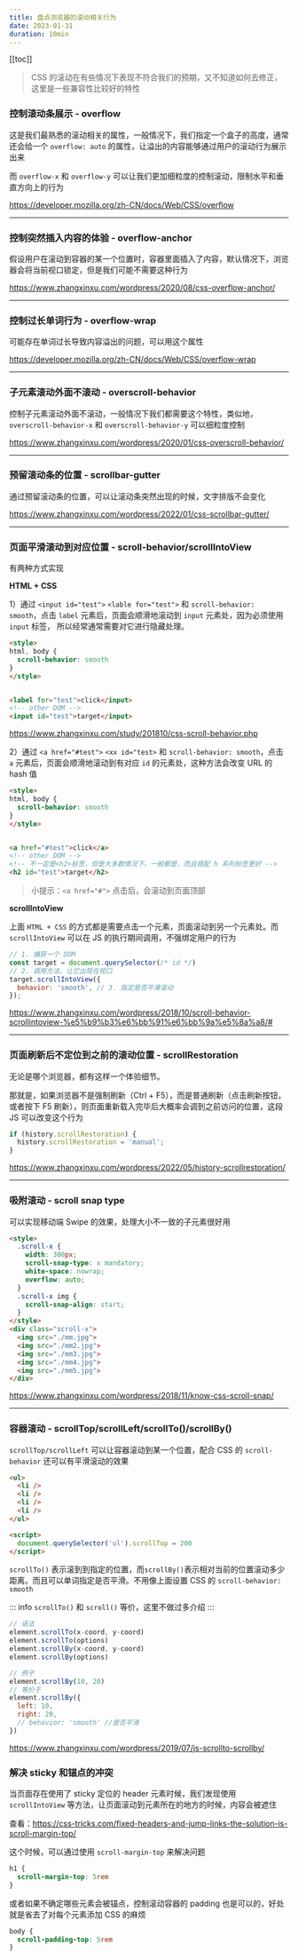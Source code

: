 ```yaml
---
title: 盘点浏览器的滚动相关行为
date: 2023-01-31
duration: 10min
---
```


[[toc]]

> CSS 的滚动在有些情况下表现不符合我们的预期，又不知道如何去修正，这里是一些兼容性比较好的特性

### 控制滚动条展示 - overflow

这是我们最熟悉的滚动相关的属性，一般情况下，我们指定一个盒子的高度，通常还会给一个 `overflow: auto` 的属性，让溢出的内容能够通过用户的滚动行为展示出来

而 `overflow-x` 和 `overflow-y` 可以让我们更加细粒度的控制滚动，限制水平和垂直方向上的行为

https://developer.mozilla.org/zh-CN/docs/Web/CSS/overflow

---

### 控制突然插入内容的体验 - overflow-anchor

假设用户在滚动到容器的某一个位置时，容器里面插入了内容，默认情况下，浏览器会将当前视口锁定，但是我们可能不需要这种行为

https://www.zhangxinxu.com/wordpress/2020/08/css-overflow-anchor/

---

### 控制过长单词行为 - overflow-wrap

可能存在单词过长导致内容溢出的问题，可以用这个属性

https://developer.mozilla.org/zh-CN/docs/Web/CSS/overflow-wrap

---

### 子元素滚动外面不滚动 - overscroll-behavior

控制子元素滚动外面不滚动，一般情况下我们都需要这个特性，类似地， `overscroll-behavior-x` 和 `overscroll-behavior-y` 可以细粒度控制

https://www.zhangxinxu.com/wordpress/2020/01/css-overscroll-behavior/

---

### 预留滚动条的位置 - scrollbar-gutter

通过预留滚动条的位置，可以让滚动条突然出现的时候，文字排版不会变化

https://www.zhangxinxu.com/wordpress/2022/01/css-scrollbar-gutter/

---

### 页面平滑滚动到对应位置 - scroll-behavior/scrollIntoView

有两种方式实现

**HTML + CSS**

1）通过 `<input id="test">` `<lable for="test">` 和 `scroll-behavior: smooth`，点击 `label` 元素后，页面会顺滑地滚动到 `input` 元素处，因为必须使用 `input` 标签， 所以经常通常需要对它进行隐藏处理。

```html
<style>
html, body {
  scroll-behavior: smooth
}
</style>


<label for="test">click</input>
<!-- other DOM -->
<input id="test">target</input>
```

https://www.zhangxinxu.com/study/201810/css-scroll-behavior.php

2）通过 `<a href="#test">` `<xx id="test>` 和 `scroll-behavior: smooth`，点击 `a` 元素后，页面会顺滑地滚动到有对应 `id` 的元素处，这种方法会改变 URL 的 hash 值

```html
<style>
html, body {
  scroll-behavior: smooth
}
</style>


<a href="#test">click</a>
<!-- other DOM -->
<!-- 不一定是<h2>标签，但是大多数情况下，一般都是，而且搭配 h 系列标签更好 -->
<h2 id="test">target</h2>
```

> 小提示：`<a href="#">` 点击后，会滚动到页面顶部

**scrollIntoView**

上面 `HTML + CSS` 的方式都是需要点击一个元素，页面滚动到另一个元素处。而 `scrollIntoView` 可以在 JS 的执行期间调用，不强绑定用户的行为

```js
// 1. 捕获一个 DOM
const target = document.querySelector(/* id */)
// 2. 调用方法，让它出现在视口
target.scrollIntoView({
  behavior: 'smooth', // 3. 指定是否平滑滚动
});
```

https://www.zhangxinxu.com/wordpress/2018/10/scroll-behavior-scrollintoview-%e5%b9%b3%e6%bb%91%e6%bb%9a%e5%8a%a8/#

---

### 页面刷新后不定位到之前的滚动位置 - scrollRestoration

无论是哪个浏览器，都有这样一个体验细节。

那就是，如果浏览器不是强制刷新（Ctrl + F5），而是普通刷新（点击刷新按钮，或者按下 F5 刷新），则页面重新载入完毕后大概率会调到之前访问的位置，这段 JS 可以改变这个行为

```js
if (history.scrollRestoration) {
  history.scrollRestoration = 'manual';
}
```

https://www.zhangxinxu.com/wordpress/2022/05/history-scrollrestoration/

---

### 吸附滚动 - scroll snap type

可以实现移动端 Swipe 的效果，处理大小不一致的子元素很好用

```html
<style>
  .scroll-x {
    width: 300px;
    scroll-snap-type: x mandatory;
    white-space: nowrap;
    overflow: auto;
  }
  .scroll-x img { 
    scroll-snap-align: start;
  }
</style>
<div class="scroll-x">
  <img src="./mm.jpg">
  <img src="./mm2.jpg">
  <img src="./mm3.jpg">
  <img src="./mm4.jpg">
  <img src="./mm5.jpg">
</div>
```

https://www.zhangxinxu.com/wordpress/2018/11/know-css-scroll-snap/

---

### 容器滚动 - scrollTop/scrollLeft/scrollTo()/scrollBy()

`scrollTop/scrollLeft` 可以让容器滚动到某一个位置，配合 CSS 的 `scroll-behavior` 还可以有平滑滚动的效果

```html
<ul>
  <li />
  <li />
  <li />
  <li />
</ul>

<script>
  document.querySelector('ul').scrollTop = 200
</script>
```

`scrollTo()` 表示滚到到指定的位置，而`scrollBy()`表示相对当前的位置滚动多少距离。而且可以单词指定是否平滑。不用像上面设置 CSS 的 `scroll-behavior: smooth`

::: info
`scrollTo()` 和 `scroll()` 等价，这里不做过多介绍
:::

```js
// 语法
element.scrollTo(x-coord, y-coord)
element.scrollTo(options)
element.scrollBy(x-coord, y-coord)
element.scrollBy(options)

// 例子
element.scrollBy(10, 20)
// 等价于
element.scrollBy({
  left: 10,
  right: 20,
  // behavior: 'smooth' //是否平滑
})
```

https://www.zhangxinxu.com/wordpress/2019/07/js-scrollto-scrollby/

### 解决 sticky 和锚点的冲突

当页面存在使用了 sticky 定位的 header 元素时候，我们发现使用 `scrollIntoView` 等方法，让页面滚动到元素所在的地方的时候，内容会被遮住

查看：https://css-tricks.com/fixed-headers-and-jump-links-the-solution-is-scroll-margin-top/

这个时候，可以通过使用 `scroll-margin-top` 来解决问题

```css
h1 {
  scroll-margin-top: 5rem
}
```

或者如果不确定哪些元素会被锚点，控制滚动容器的 padding 也是可以的，好处就是省去了对每个元素添加 CSS 的麻烦

```css
body {
  scroll-padding-top: 5rem
}
```